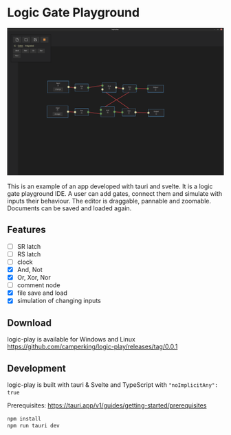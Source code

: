 # Logic Gate Playground
![alt text](./public/screenshot.png "screenshot of a flip flop")

This is an example of an app developed with tauri and svelte. It is a logic gate playground IDE. A user can add gates, connect them and simulate with inputs their behaviour. The editor is draggable, pannable and zoomable. Documents can be saved and loaded again.

## Features

- [ ] SR latch
- [ ] RS latch
- [ ] clock
- [x] And, Not
- [x] Or, Xor, Nor
- [ ] comment node
- [x] file save and load
- [x] simulation of changing inputs

## Download

logic-play is available for Windows and Linux
https://github.com/camperking/logic-play/releases/tag/0.0.1

## Development

logic-play is built with tauri & Svelte and TypeScript with `"noImplicitAny": true`

Prerequisites: https://tauri.app/v1/guides/getting-started/prerequisites

``` 
npm install
npm run tauri dev
 ```